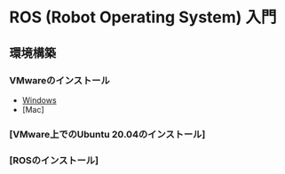 # ROS (Robot Operating System) 入門
## 環境構築
### VMwareのインストール
- [Windows](https://github.com/Decwest/introduction-to-ros/blob/main/environment/vmware/windows/README.md)
- [Mac]
### [VMware上でのUbuntu 20.04のインストール]
### [ROSのインストール]
